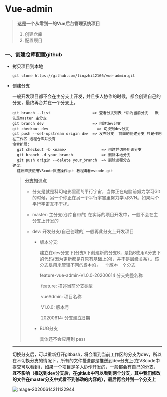 # Vue-admin

> **这是一个从零到一的Vue后台管理系统项目** 
>
> 1. 创建仓库
> 2. 配置项目



### 一、创建仓库配置github

+ 拷贝项目到本地

  ```git
  git clone https://github.com/lingzhi42166/vue-admin.git
  ```

+ 创建分支

  一般开发项目都不会在主分支上开发，并且多人协作的时候，都会创建自己的分支，最终再合并在一个分支上。

  ```git
  git branch --list                   => 查看分支列表 *后为当前分支   默认是master 主分支
  git branch dev                      => 创建dev分支
  git checkout dev   	                => 切换到dev分支
  git push --set-upstream origin dev  => 发布分支  前面的创建分支 只是作用在工作区 远程仓库并没有 
  命令扩展:
  	git checkout -b <name>                => 创建并切换到该分支
  	git branch -d your_branch             => 删除本地分支
  	git push origin --delete your_branch  => 删除远程分支
  建议:
  	建议直接使用VScode快捷操作git 教程请看vscode-git
  ```

  > **分支知识点**
  >
  > + 分支是就是科幻电影里面的平行宇宙，当你正在电脑前努力学习Git的时候，另一个你正在另一个平行宇宙里努力学习SVN。如果两个平行宇宙互不干扰。
  >
  > + master: 主分支(仓库自带的) 在实际的项目开发中，一般不会在主分支上开发的
  >
  > + dev: 开发分支(自己创建的)     一般再此分支上开发项目
  >
  >   + 版本分支:
  >
  >     建立在dev分支下(分支A下创建新的分支B，是指B使用A分支下的代码(因为更新都是在原有基础上的)，并不是层级关系) 。该分支是用来管理不同的版本的，一个版本一个分支
  >
  >     feature-vue-admin-V1.0.0-20200614 分支完整名称
  >
  >     ​	feature: 描述当前分支类型
  >
  >     ​	vueAdmin: 项目名称
  >
  >     ​	V1.0.0: 版本号
  >
  >     ​	20200614: 分支建立日期
  >
  >   + BUG分支
  >
  >     具体还不会应用到 pass 
  >
  >     

  ***

  切换分支后，可以重新打开gitbash，将会看到当前工作区的分支为dev，所以在不切换分支的情况下，所有的文件推送都是推送到dev分支上(在VScode中提交可以看到)，如果一个项目是多人协作开发的，一般都会有自己的分支，**互不影响（推送到dev分支后，在github中可以看到两个分支，其中我们修改的文件在master分支中式看不到修改的内容的），最后再合并到一个分支上**

  ![image-20200614211122944](C:\Users\Administrator\AppData\Roaming\Typora\typora-user-images\image-20200614211122944.png)

